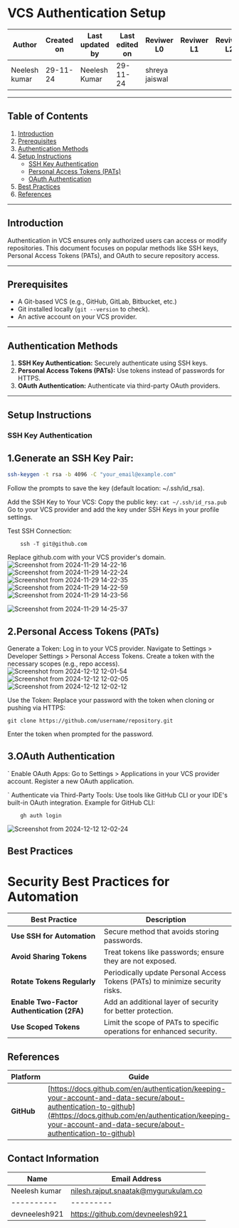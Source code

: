 
# VCS Authentication Setup

| **Author** | **Created on** | **Last updated by** | **Last edited on** | **Reviwer L0** |**Reviwer L1** |**Reviwer L2** |
|------------|----------------|----------------------|---------------------|---------------|---------------|---------------|
| Neelesh kumar      | 29-11-24      | Neelesh  Kumar             | 29-11-24           |shreya jaiswal  | | |     



---

## Table of Contents

1. [Introduction](#introduction)
2. [Prerequisites](#prerequisites)
3. [Authentication Methods](#authentication-methods)
4. [Setup Instructions](#setup-instructions)
    - [SSH Key Authentication](#ssh-key-authentication)
    - [Personal Access Tokens (PATs)](#personal-access-tokens-pats)
    - [OAuth Authentication](#oauth-authentication)
5. [Best Practices](#best-practices)
6. [References](#references)

---

## Introduction

Authentication in VCS ensures only authorized users can access or modify repositories. This document focuses on popular methods like SSH keys, Personal Access Tokens (PATs), and OAuth to secure repository access.

---

## Prerequisites

- A Git-based VCS (e.g., GitHub, GitLab, Bitbucket, etc.)
- Git installed locally (`git --version` to check).
- An active account on your VCS provider.

---

## Authentication Methods

1. **SSH Key Authentication:** Securely authenticate using SSH keys.
2. **Personal Access Tokens (PATs):** Use tokens instead of passwords for HTTPS.
3. **OAuth Authentication:** Authenticate via third-party OAuth providers.

---

## Setup Instructions

### SSH Key Authentication

 ## 1.Generate an SSH Key Pair:
   ```bash
   ssh-keygen -t rsa -b 4096 -C "your_email@example.com"
```
Follow the prompts to save the key (default location: ~/.ssh/id_rsa).

   Add the SSH Key to Your VCS:
       Copy the public key:
     ```
     cat ~/.ssh/id_rsa.pub
       ```
   Go to your VCS provider and add the key under SSH Keys in your profile settings.

Test SSH Connection:
```
    ssh -T git@github.com
```
  
 Replace github.com with your VCS provider's domain.
 ![Screenshot from 2024-11-29 14-22-16](https://github.com/user-attachments/assets/ffb69990-396a-4561-8edb-bdbf0ff41c06)
![Screenshot from 2024-11-29 14-22-24](https://github.com/user-attachments/assets/5c355f31-023a-4379-aece-933e85846095)
![Screenshot from 2024-11-29 14-22-35](https://github.com/user-attachments/assets/55db4e84-001b-4935-8cf3-f7b24593e2f8)
![Screenshot from 2024-11-29 14-22-59](https://github.com/user-attachments/assets/d1cf378a-93ca-48b4-b469-34fce553a30a)
![Screenshot from 2024-11-29 14-23-56](https://github.com/user-attachments/assets/889089c2-08d3-417f-af27-98dc1724285f)

![Screenshot from 2024-11-29 14-25-37](https://github.com/user-attachments/assets/4a87e0a5-d964-4b84-bde7-404e4652bb3d)

## 2.Personal Access Tokens (PATs)

   Generate a Token:
        Log in to your VCS provider.
        Navigate to Settings > Developer Settings > Personal Access Tokens.
        Create a token with the necessary scopes (e.g., repo access).
![Screenshot from 2024-12-12 12-01-54](https://github.com/user-attachments/assets/e8a145cb-6442-4954-9270-5c47f2ff784f)
![Screenshot from 2024-12-12 12-02-05](https://github.com/user-attachments/assets/9cd740cb-c63c-4ad7-aafc-e5e95d2a4998)
![Screenshot from 2024-12-12 12-02-12](https://github.com/user-attachments/assets/6a1eca1a-fdf4-4eea-b0c7-dbcd71108cc8)

   Use the Token: Replace your password with the token when cloning or pushing via HTTPS:

    git clone https://github.com/username/repository.git

   Enter the token when prompted for the password.

## 3.OAuth Authentication
`
    Enable OAuth Apps:
        Go to Settings > Applications in your VCS provider account.
        Register a new OAuth application.

  `  Authenticate via Third-Party Tools:
        Use tools like GitHub CLI or your IDE's built-in OAuth integration.
        Example for GitHub CLI:

        gh auth login
![Screenshot from 2024-12-12 12-02-24](https://github.com/user-attachments/assets/adf6e4cb-3134-4c85-b4d2-451a358d15d7)

## Best Practices

# Security Best Practices for Automation

| Best Practice                     | Description                                                                  |
|-----------------------------------|------------------------------------------------------------------------------|
| **Use SSH for Automation**        | Secure method that avoids storing passwords.                                 |
| **Avoid Sharing Tokens**          | Treat tokens like passwords; ensure they are not exposed.                    |
| **Rotate Tokens Regularly**       | Periodically update Personal Access Tokens (PATs) to minimize security risks. |
| **Enable Two-Factor Authentication (2FA)** | Add an additional layer of security for better protection.                   |
| **Use Scoped Tokens**             | Limit the scope of PATs to specific operations for enhanced security.         |



## References

| Platform          | Guide                                                                 |
|--------------------|----------------------------------------------------------------------|
| **GitHub**         | [https://docs.github.com/en/authentication/keeping-your-account-and-data-secure/about-authentication-to-github](#https://docs.github.com/en/authentication/keeping-your-account-and-data-secure/about-authentication-to-github)                                    |




##  Contact Information

| Name| Email Address      |
|-----|--------------------------|
| Neelesh kumar | nilesh.rajput.snaatak@mygurukulam.co || GitHub | URL |
|----------|---------|
|  devneelesh921  |  https://github.com/devneelesh921  |








